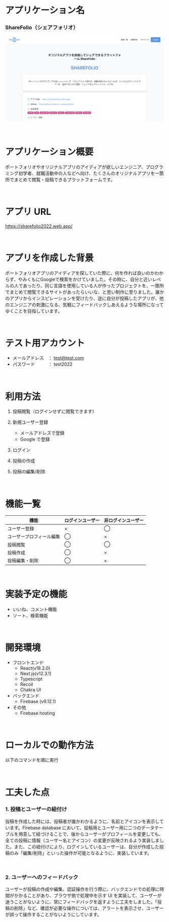 # アプリケーション名

### ShareFolio（シェアフォリオ）

![アプリ画像](https://github.com/mori-corp/sharefolio/blob/images/ShareFolio.png)

<br>

# アプリケーション概要

ポートフォリオやオリジナルアプリのアイディアが欲しいエンジニア、プログラミング初学者、就職活動中の人などへ向け、たくさんのオリジナルアプリを一箇所でまとめて閲覧・投稿できるプラットフォームです。

<br>

# アプリ URL

https://sharefolio2022.web.app/

<br>

# アプリを作成した背景

ポートフォリオアプリのアイディアを探していた際に、何を作れば良いのかわからず、やみくもにGoogleで検索をかけていました。その時に、自分と近いレベルの人であったり、同じ言語を使用している人が作ったプロジェクトを、一箇所でまとめて閲覧できるサイトがあったらいいな、と思い制作に至りました。誰かのアプリからインスピレーションを受けたり、逆に自分が投稿したアプリが、他のエンジニアの刺激になる、気軽にフィードバックしあえるような場所になってゆくことを目指しています。


<br>

# テスト用アカウント

- メールアドレス　： test@test.com
- パスワード　　　： test2022

<br>

# 利用方法

1. 投稿閲覧（ログインせずに閲覧できます）
2. 新規ユーザー登録

   - メールアドレスで登録
   - Google で登録

3. ログイン
4. 投稿の作成
5. 投稿の編集/削除

<br>

# 機能一覧

| 機能                     | ログインユーザー | 非ログインユーザー |
| ------------------------ | ---------------- | ------------------ |
| ユーザー登録             | ×                | ◯                  |
| ユーザープロフィール編集 | ◯                | ×                  |
| 投稿閲覧                 | ◯                | ◯                  |
| 投稿作成                 | ◯                | ×                  |
| 投稿編集・削除           | ◯                | ×                  |

<br>

# 実装予定の機能

- いいね、コメント機能
- ソート、検索機能

<br>

# 開発環境

- フロントエンド
  - React(v18.2.0)
  - Next.js(v12.3.1)
  - Typescript
  - Recoil
  - Chakra UI
- バックエンド
  - Firebase (v9.12.1)
- その他
  - Firebase hosting

<br>

# ローカルでの動作方法

以下のコマンドを順に実行

<br>

# 工夫した点

### 1. 投稿とユーザーの紐付け

投稿を作成した時には、投稿者が誰かわかるように、名前とアイコンを表示しています。Firebase database において、投稿用とユーザー用に二つのデータテーブルを用意して紐づけることで、後からユーザーがプロフィールを変更しても、全ての投稿に情報（ユーザー名とアイコン）の変更が反映されるよう実装しました。また、この紐付けにより、ログインしているユーザーは、自分が作成した投稿のみ「編集/削除」といった操作が可能となるように、実装しています。

<br>

### 2. ユーザーへのフィードバック

ユーザーが投稿の作成や編集、認証操作を行う際に、バックエンドでの処理に時間がかかることがあり、ブラウザ側で処理中を示す UI を実装して、ユーザーが迷うことがないように、常にフィードバックを返すように工夫をしました。「投稿の削除」など、確認が必要な操作については、アラートを表示させ、ユーザーが誤って操作することがないようにしています。

<br>
